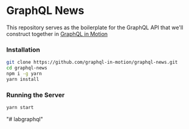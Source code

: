 # GraphQL News  
This repository serves as the boilerplate for the GraphQL API that we'll construct together in [GraphQL in Motion](https://livevideo.manning.com/course/32/graphql-in-motion)

### Installation
```sh
git clone https://github.com/graphql-in-motion/graphql-news.git
cd graphql-news
npm i -g yarn
yarn install
```  

### Running the Server
```sh
yarn start
```
"# labgraphql" 
